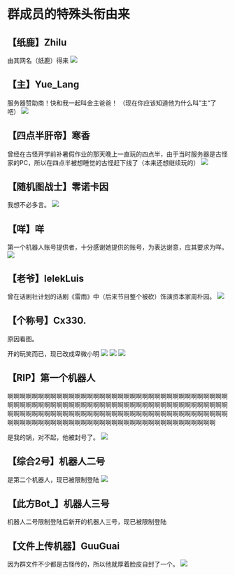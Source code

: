 # 群成员的特殊头衔由来
## 【纸鹿】Zhilu
由其网名（纸鹿）得来
![](https://saas.bk-cdn.com/t/1b99443a-1ac2-4abd-a88b-4a10c4ee0a71/u/f424dd35-14ae-487d-b8f2-d6efded36c46/1655042384847/Screenshot_20220612215800.jpg)

## 【主】Yue_Lang
服务器赞助商！快和我一起叫金主爸爸！
（现在你应该知道他为什么叫”主“了吧）
![](https://saas.bk-cdn.com/t/1b99443a-1ac2-4abd-a88b-4a10c4ee0a71/u/f424dd35-14ae-487d-b8f2-d6efded36c46/1655042719573/Screenshot_20220612214733.jpg)

## 【四点半肝帝】寒香
曾经在古怪开学前补暑假作业的那天晚上一直玩的四点半，由于当时服务器是古怪家的PC，所以在四点半被想睡觉的古怪赶下线了（本来还想继续玩的）
![](https://saas.bk-cdn.com/t/1b99443a-1ac2-4abd-a88b-4a10c4ee0a71/u/f424dd35-14ae-487d-b8f2-d6efded36c46/1655042885102/Screenshot_20220612215348.jpg)

## 【随机图战士】零诺卡因
我想不必多言。
![](https://saas.bk-cdn.com/t/1b99443a-1ac2-4abd-a88b-4a10c4ee0a71/u/f424dd35-14ae-487d-b8f2-d6efded36c46/1655043183498/Screenshot_20220612214808.jpg)

## 【咩】咩
第一个机器人账号提供者，十分感谢她提供的账号，为表达谢意，应其要求为咩。
![](https://saas.bk-cdn.com/t/1b99443a-1ac2-4abd-a88b-4a10c4ee0a71/u/f424dd35-14ae-487d-b8f2-d6efded36c46/1655043261914/Screenshot_20220612215715.jpg)

## 【老爷】lelekLuis
曾在话剧社计划的话剧《雷雨》中（后来节目整个被砍）饰演资本家周朴园。
![](https://saas.bk-cdn.com/t/1b99443a-1ac2-4abd-a88b-4a10c4ee0a71/u/f424dd35-14ae-487d-b8f2-d6efded36c46/1655043419151/Screenshot_20220612215213.jpg)

## 【个称号】Cx330.
原因看图。

开的玩笑而已，现已改成卑微小明
![](https://saas.bk-cdn.com/t/1b99443a-1ac2-4abd-a88b-4a10c4ee0a71/u/f424dd35-14ae-487d-b8f2-d6efded36c46/1655043835223/Screenshot_20220612215455.jpg)
![](https://saas.bk-cdn.com/t/1b99443a-1ac2-4abd-a88b-4a10c4ee0a71/u/f424dd35-14ae-487d-b8f2-d6efded36c46/1655043872782/Screenshot_20220612214929.jpg)
![](https://saas.bk-cdn.com/t/1b99443a-1ac2-4abd-a88b-4a10c4ee0a71/u/f424dd35-14ae-487d-b8f2-d6efded36c46/1655043881221/Screenshot_20220612214854.jpg)

## 【RIP】第一个机器人
啊啊啊啊啊啊啊啊啊啊啊啊啊啊啊啊啊啊啊啊啊啊啊啊啊啊啊啊啊啊啊啊啊啊啊啊啊啊啊啊啊啊啊啊啊啊啊啊啊啊啊啊啊啊啊啊啊啊啊啊啊啊啊啊啊啊啊啊啊啊啊啊啊啊啊啊啊啊啊啊啊啊啊啊啊啊啊啊啊啊啊啊啊啊啊啊啊啊啊啊啊啊啊啊啊啊啊啊啊啊啊啊啊啊啊啊啊啊啊啊啊啊啊啊啊啊啊啊啊啊啊啊啊啊啊啊啊啊啊啊啊啊

是我的锅，对不起，他被封号了。
![](https://saas.bk-cdn.com/t/1b99443a-1ac2-4abd-a88b-4a10c4ee0a71/u/f424dd35-14ae-487d-b8f2-d6efded36c46/1655043727988/Screenshot_20220612222114.jpg)

## 【综合2号】机器人二号
是第二个机器人，现已被限制登陆
![](https://saas.bk-cdn.com/t/1b99443a-1ac2-4abd-a88b-4a10c4ee0a71/u/f424dd35-14ae-487d-b8f2-d6efded36c46/1655043941177/Screenshot_20220612215438.jpg)

## 【此方Bot_】机器人三号
机器人二号限制登陆后新开的机器人三号，现已被限制登陆

## 【文件上传机器】GuuGuai
因为群文件不少都是古怪传的，所以他就厚着脸皮自封了一个。
![](https://saas.bk-cdn.com/t/1b99443a-1ac2-4abd-a88b-4a10c4ee0a71/u/f424dd35-14ae-487d-b8f2-d6efded36c46/1655043991846/Screenshot_20220612214714.jpg)
